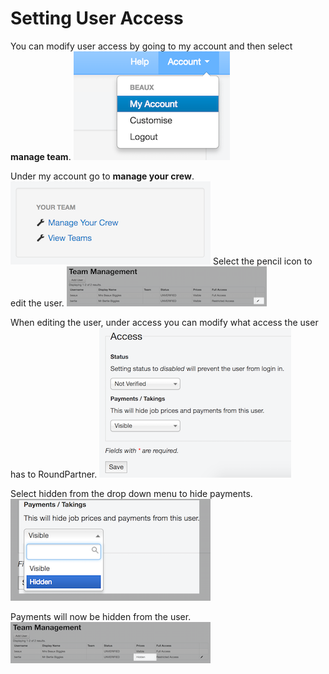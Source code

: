 # Setting User Access
You can modify user access by going to my account and then select __manage team__.
![image](images/my_account_button.png)

Under my account go to __manage your crew__.
![image](images/manage_your_crew_button.png)
Select the pencil icon to edit the user.
![image](images/user_pencil.png)

When editing the user, under access you can modify what access the user has to RoundPartner.
![image](images/user_access.png)

Select hidden from the drop down menu to hide payments.
![image](images/user_hide_payments.png)

Payments will now be hidden from the user.
![image](images/user_payment_hidden.png)



